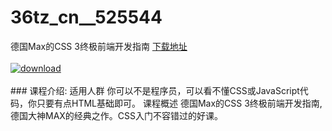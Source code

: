 # 36tz_cn__525544
德国Max的CSS 3终极前端开发指南
[下载地址](http://www.36tz.cn/article/525544 "下载地址")
<br/></br>[![download](http://36tz.cn/muke_img/2019_07_2-5-300x221.png "下载地址")](http://www.36tz.cn/article/525544 "下载地址")
<br/></br>### 课程介绍:
适用人群
你可以不是程序员，可以看不懂CSS或JavaScript代码，你只要有点HTML基础即可。
课程概述
德国Max的CSS 3终极前端开发指南,德国大神MAX的经典之作。CSS入门不容错过的好课。


